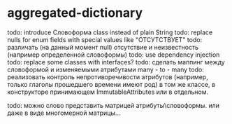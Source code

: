# aggregated-dictionary
todo: introduce Словоформа class instead of plain String
todo: replace nulls for enum fields with special values like "ОТСУТСТВУЕТ"
todo: различать (на данный момент null) отсутствие и неизвестность (например определенной словоформы)
todo: use dependency injection
todo: replace some classes with interfaces?
todo: сделать маппинг между словоформой и изменяемыми атрибутами many - to - many
todo: реализовать контроль непротиворечивости атрибутов (например, только глаголы прошедшего времени имеют род)
в том же классе, в конструкторе принимающем ImmutableAttributes или в отдельном.


todo: можно слово представить матрицей атрибуты\словоформы. или даже в виде многомерной матрицы...